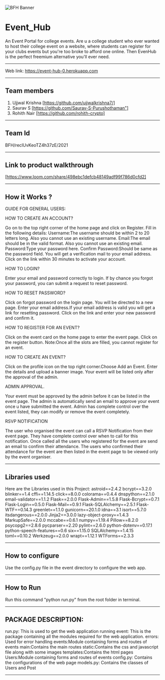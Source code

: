 ![BFH Banner](https://trello-attachments.s3.amazonaws.com/542e9c6316504d5797afbfb9/542e9c6316504d5797afbfc1/39dee8d993841943b5723510ce663233/Frame_19.png)

# Event_Hub
An Event Portal for college events. 
Are u a college student who ever wanted to host their college event on a website,
where students can register for your clubs events but you're too broke to afford 
one online. Then EvenHub is the perfect freemium alternative you'll ever need.

--------------------------------------------------------------------------------------------

Web link:
https://event-hub-0.herokuapp.com

--------------------------------------------------------------------------------------------


## Team members
1. Ujjwal Krishna [https://github.com/ujjwalkrishna7/]
2. Saurav S [https://github.com/Saurav-S-Purushothaman"]
3. Rohith Nair [https://github.com/rohith-crypto]

--------------------------------------------------------------------------------------------

## Team Id
BFH/reclUvKeoTZ4h37zE/2021

--------------------------------------------------------------------------------------------

## Link to product walkthrough
[https://www.loom.com/share/498ebc1defcb48149adf99f786d0cfd2]

--------------------------------------------------------------------------------------------

## How it Works ?

GUIDE FOR GENERAL USERS:

HOW TO CREATE AN ACCOUNT?

Go on to the top right corner of the home page and click on Register. Fill in the
following details:
Username:The username should be within 2 to 20 letters long. Also you cannot
use an existing username.
Email:The email should be in the valid format. Also you cannot use an existing
email.
Password:Type your password here.
Confirm Password:Should be same as the password field.
You will get a verification mail to your email address. Click on the link within 30
minutes to activate your account.

HOW TO LOGIN?

Enter your email and password correctly to login. If by chance you forgot your
password, you can submit a request to reset password.

HOW TO RESET PASSWORD?

Click on forgot password on the login page. You will be directed to a new page.
Enter your email address.If your email address is valid you will get a link for
resetting password. Click on the link and enter your new password and confirm
it.

HOW TO REGISTER FOR AN EVENT?

Click on the event card on the home page to enter the event page. Click on the
register button.
Note:Once all the slots are filled, you cannot register for an event.

HOW TO CREATE AN EVENT?

Click on the profile icon on the top right corner.Choose Add an Event. Enter the
details and upload a banner image. Your event will be listed only after the
approval of the admin.

ADMIN APPROVAL.

Your event must be approved by the admin before it can be listed in the event page.
The admin is automatically send an email to approve your event once u have submitted 
the event.
Admin has complete control over the event listed, they can modify or remove the event
completely.

RSVP NOTIFICATION

The user who organised the event can call a RSVP Notification from their event page. They
have complete control over when to call for this notification. Once called all the users who
registered for the event are send an email to confirm their attendance. The users who 
confirmed their attendance for the event are then listed in the event page to be viewed only
by the event organiser.

--------------------------------------------------------------------------------------------

## Libraries used
Here are the Libraries used in this Project:
astroid==2.4.2
bcrypt==3.2.0
blinker==1.4
cffi==1.14.5
click==8.0.0
colorama==0.4.4
dnspython==2.1.0
email-validator==1.1.2
Flask==2.0.0
Flask-Admin==1.5.8
Flask-Bcrypt==0.7.1
Flask-Login==0.5.0
Flask-Mail==0.9.1
Flask-SQLAlchemy==2.5.1
Flask-WTF==0.14.3
greenlet==1.1.0
gunicorn==20.1.0
idna==3.1
isort==5.7.0
itsdangerous==2.0.0
Jinja2==3.0.0
lazy-object-proxy==1.4.3
MarkupSafe==2.0.0
mccabe==0.6.1
numpy==1.19.4
Pillow==8.2.0
psycopg2==2.8.6
pycparser==2.20
pylint==2.6.0
python-dotenv==0.17.1
python-speech-features==0.6
six==1.15.0
SQLAlchemy==1.4.15
toml==0.10.2
Werkzeug==2.0.0
wrapt==1.12.1
WTForms==2.3.3

--------------------------------------------------------------------------------------------

## How to configure
Use the config.py file in the event directory to configure the web app.

--------------------------------------------------------------------------------------------

## How to Run
Run this command "python run.py" from the root folder in terminal.

--------------------------------------------------------------------------------------------

## PACKAGE DESCRIPTION:

run.py: This is used to get the web application running
event: This is the package containing all the modules required for the web
application.
errors: Used for error handling
events:Module containing forms and routes of events
main:Contains the main routes
static:Contains the css and javascript file along with some images
templates:Contains the html pages
Users:Module containing forms and routes of events
config.py: Contains the configurations of the web page
models.py: Contains the classes of Users and Post

--------------------------------------------------------------------------------------------

